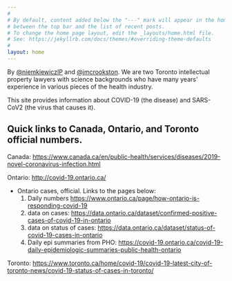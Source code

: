 ```yaml
---
#
# By default, content added below the "---" mark will appear in the home page
# between the top bar and the list of recent posts.
# To change the home page layout, edit the _layouts/home.html file.
# See: https://jekyllrb.com/docs/themes/#overriding-theme-defaults
#
layout: home
---
```


By [@niemkiewiczIP](https://twitter.com/niemkiewiczIP)  and [@jmcrookston](https://twitter.com/jmcrookston). We are two Toronto intellectual property lawyers with science backgrounds who have many years' experience in various pieces of the health industry.

This site provides information about COVID-19 (the disease) and SARS-CoV2 (the virus that causes it).

## Quick links to Canada, Ontario, and Toronto official numbers.

Canada:
<https://www.canada.ca/en/public-health/services/diseases/2019-novel-coronavirus-infection.html>

Ontario:
<http://covid-19.ontario.ca/>
- Ontario cases, official. Links to the pages below:
  1. Daily numbers <https://www.ontario.ca/page/how-ontario-is-responding-covid-19>
  1. data on cases: <https://data.ontario.ca/dataset/confirmed-positive-cases-of-covid-19-in-ontario>
  1. data on status of cases: <https://data.ontario.ca/dataset/status-of-covid-19-cases-in-ontario>
  1. Daily epi summaries from PHO: <https://covid-19.ontario.ca/covid-19-daily-epidemiologic-summaries-public-health-ontario>

Toronto:
<https://www.toronto.ca/home/covid-19/covid-19-latest-city-of-toronto-news/covid-19-status-of-cases-in-toronto/>
